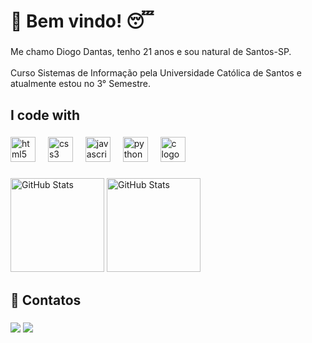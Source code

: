 <h1 align="left">👋 Bem vindo! 😴</h1>

###

<p align="left">Me chamo Diogo Dantas, tenho 21 anos e sou natural de Santos-SP.<br><br>Curso Sistemas de Informação pela Universidade Católica de Santos e atualmente estou no 3° Semestre.</p>

###

<h2 align="left">I code with</h2>

###

<div align="left">
  <img src="https://cdn.jsdelivr.net/gh/devicons/devicon/icons/html5/html5-original.svg" height="40" alt="html5 logo"  />
  <img width="12" />
  <img src="https://cdn.jsdelivr.net/gh/devicons/devicon/icons/css3/css3-original.svg" height="40" alt="css3 logo"  />
  <img width="12" />
  <img src="https://cdn.jsdelivr.net/gh/devicons/devicon/icons/javascript/javascript-original.svg" height="40" alt="javascript logo"  />
  <img width="12" />
  <img src="https://cdn.jsdelivr.net/gh/devicons/devicon/icons/python/python-original.svg" height="40" alt="python logo"  />
  <img width="12" />
  <img src="https://cdn.jsdelivr.net/gh/devicons/devicon/icons/c/c-original.svg" height="40" alt="c logo"  />
</div>

###

<div align="left" >
  <img  alt="GitHub Stats" height="150" src="https://github-readme-stats.vercel.app/api?username=diogodb12&show_icons=true&theme=dark&include_all_commits=true&locale=pt-br" />

<img alt="GitHub Stats" height="150" src="https://github-readme-stats.vercel.app/api/top-langs/?username=diogodb12&theme=dark&layout=compact&custom_title=Tecnologias&langs_count=9" />

</div>

###

<h2 align="left">📲 Contatos</h2>

###

<div align="left">
  <a href="https://www.linkedin.com/in/diogodantas212/" target="_blank"><img src="https://img.shields.io/badge/-LinkedIn-%230077B5?style=for-the-badge&logo=linkedin&logoColor=white" target="_blank"></a> 
  <a href = "mailto:diogodantas212@gmail.com"><img src="https://img.shields.io/badge/-Gmail-%23333?style=for-the-badge&logo=gmail&logoColor=white" target="_blank"></a>
</div>

###
